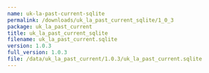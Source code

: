 ```yaml
---
name: uk-la-past-current-sqlite
permalink: /downloads/uk_la_past_current_sqlite/1_0_3
package: uk_la_past_current
title: uk_la_past_current_sqlite
filename: uk_la_past_current.sqlite
version: 1.0.3
full_version: 1.0.3
file: /data/uk_la_past_current/1.0.3/uk_la_past_current.sqlite
---
```

